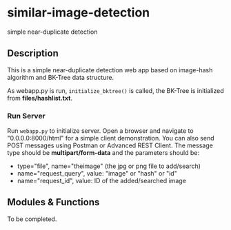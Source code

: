 # similar-image-detection
simple near-duplicate detection

## Description
This is a simple near-duplicate detection web app based on image-hash algorithm and BK-Tree data structure.


As webapp.py is run, `initialize_bktree()` is called, the BK-Tree is initialized from
__files/hashlist.txt__.  

### Run Server
Run `webapp.py` to initialize server. Open a browser and navigate to "0.0.0.0:8000/html" 
for a simple client demonstration. 
You can also send POST messages using Postman or Advanced REST Client. The message type 
should be __multipart/form-data__ and the parameters should be:

* type="file", name="theimage" (the jpg or png file to add/search)
* name="request_query", value: "image" or "hash" or "id"
* name="request_id", value: ID of the added/searched image

## Modules & Functions
To be completed.
